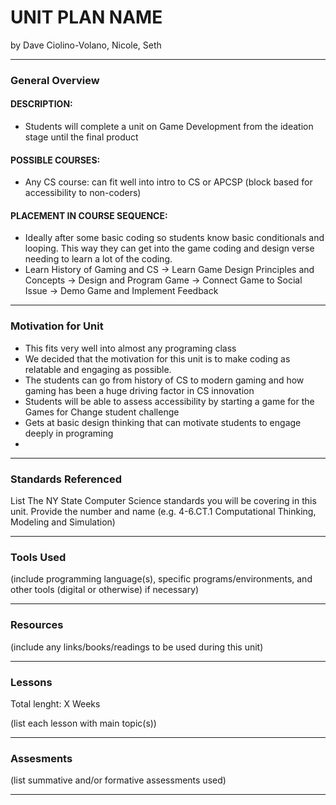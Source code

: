 # UNIT PLAN NAME
by Dave Ciolino-Volano, Nicole, Seth

-----

### General Overview
#### DESCRIPTION:
* Students will complete a unit on Game Development from the ideation stage until the final product
#### POSSIBLE COURSES:
* Any CS course: can fit well into intro to CS or APCSP (block based for accessibility to non-coders)
#### PLACEMENT IN COURSE SEQUENCE:
* Ideally after some basic coding so students know basic conditionals and looping.  This way they can get into the game coding and design verse needing to learn a lot of the coding.
* Learn History of Gaming and CS -> Learn Game Design Principles and Concepts -> Design and Program Game -> Connect Game to Social Issue -> Demo Game and Implement Feedback

---

### Motivation for Unit
* This fits very well into almost any programing class
* We decided that the motivation for this unit is to make coding as relatable and engaging as possible. 
* The students can go from history of CS to modern gaming and how gaming has been a huge driving factor in CS innovation
* Students will be able to assess accessibility by starting a game for the Games for Change student challenge
* Gets at basic design thinking that can motivate students to engage deeply in programing
* 

---

### Standards Referenced
List The NY State Computer Science standards you will be covering in this unit. Provide the number and name (e.g. 4-6.CT.1 Computational Thinking, Modeling and Simulation)

---

### Tools Used
(include programming language(s), specific programs/environments, and other tools (digital or otherwise) if necessary)

---

### Resources
(include any links/books/readings to be used during this unit)

---

### Lessons
Total lenght: X Weeks

(list each lesson with main topic(s))

---

### Assesments
(list summative and/or formative assessments used)

---

